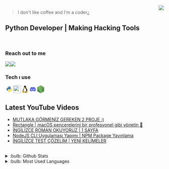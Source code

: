 <img src="https://media.giphy.com/media/TOWeGr70V2R1K/giphy.gif" align="right" height="290" />

>I don't like coffee and I'm a coder¿

## Python Developer | Making Hacking Tools

<br>

### Reach out to me

[<img height="22" src="https://unpkg.com/simple-icons@v6/icons/youtube.svg" align="left"/>][youtube]
[<img height="22" src="https://unpkg.com/simple-icons@v6/icons/instagram.svg" align="left"/>][instagram]

<br />

### Tech ı use
<img src="https://raw.githubusercontent.com/github/explore/80688e429a7d4ef2fca1e82350fe8e3517d3494d/topics/python/python.png" height="25" width="25"><img src="https://icons.iconarchive.com/icons/froyoshark/enkel/128/iTerm-icon.png" height="25" width="25"><img src="https://raw.githubusercontent.com/github/explore/80688e429a7d4ef2fca1e82350fe8e3517d3494d/topics/linux/linux.png" height="25" width="25"><img src="https://raw.githubusercontent.com/github/explore/80688e429a7d4ef2fca1e82350fe8e3517d3494d/topics/discord/discord.png" height="25" width="25"><img src="https://raw.githubusercontent.com/github/explore/80688e429a7d4ef2fca1e82350fe8e3517d3494d/topics/nodejs/nodejs.png" height="25" width="25">


## Latest YouTube Videos

<!-- YOUTUBE:START -->
- [MUTLAKA  GÖRMENİZ GEREKEN 2 PROJE :&rpar;](https://www.youtube.com/watch?v=Kaq8rzBuDm0)
- [Rectangle | macOS pencerelerini bir profesyonel gibi yönetin 👑](https://www.youtube.com/watch?v=GSmchGvkKm8)
- [İNGİLİZCE ROMAN OKUYORUZ | 1 SAYFA](https://www.youtube.com/watch?v=m6WfZWy-LgQ)
- [NodeJS CLI Uygulaması Yapımı | NPM Package Yayınlama](https://www.youtube.com/watch?v=7TDIT7MtOZI)
- [İNGİLİZCE TEST ÇÖZELİM | YENİ KELİMELER](https://www.youtube.com/watch?v=njJQoaeBzW4)
<!-- YOUTUBE:END -->

<br />

<details>
<summary>:bulb: Github Stats</summary>
<img src="https://github-readme-stats.vercel.app/api?username=shlimaz1337&theme=radical" >
</details>

<details>
<summary>:bulb:  Most Used Languages</summary>
<img src="https://github-readme-stats.vercel.app/api/top-langs/?username=Shlimaz1337&layout=compact" >
</details>

[youtube]: https://www.youtube.com/channel/UC5xrD4EqBRtlQnMfyTIJ72Q
[instagram]: https://www.instagram.com/bencoksanslibirinsanim
